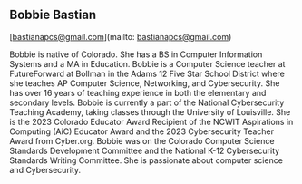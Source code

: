 ## Bobbie Bastian

[bastianapcs@gmail.com](mailto: bastianapcs@gmail.com)

Bobbie is native of Colorado. She has a BS in Computer Information Systems and a MA in Education. Bobbie is a Computer Science teacher at FutureForward at Bollman in the Adams 12 Five Star School District where she teaches AP Computer Science, Networking, and Cybersecurity. She has over 16 years of teaching experience in both the elementary and secondary levels. Bobbie is currently a part of the National Cybersecurity Teaching Academy, taking classes through the University of Louisville. She is the 2023 Colorado Educator Award Recipient of the NCWIT Aspirations in Computing (AiC) Educator Award and the 2023 Cybersecurity Teacher Award from Cyber.org.  Bobbie was on the Colorado Computer Science Standards Development Committee and the National K-12 Cybersecurity Standards Writing Committee. She is passionate about computer science and Cybersecurity.  